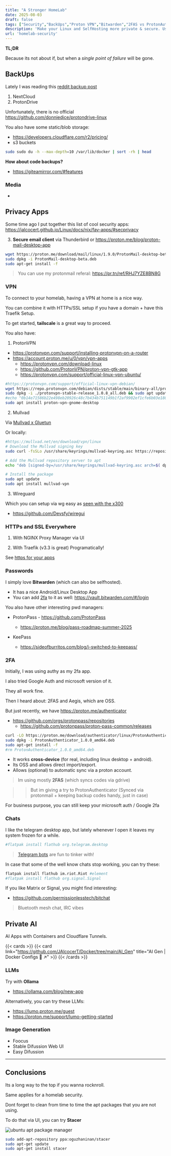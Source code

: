 ```yaml
---
title: "A Stronger HomeLab"
date: 2025-08-03
draft: false
tags: ["Security","BackUps","Proton VPN","Bitwarden","2FAS vs ProtonAuthenticator","Signal"]
description: 'Make your Linux and SelfHosting more private & secure. Using stacer for apt clean ups.'
url: 'homelab-security'
---
```



**TL;DR**

Because its not about if, but when a *single point of failure* will be gone.


## BackUps

Lately I was reading this [reddit backup post](https://www.reddit.com/r/DataHoarder/comments/1gsutp5/list_of_free_open_source_and_crossplatform_backup/?chainedPosts=t3_yqonpo)

1. NextCloud
2. ProtonDrive

Unfortunately, there is no official https://github.com/donniedice/protondrive-linux

You also have some static/blob storage:

* https://developers.cloudflare.com/r2/pricing/
* s3 buckets

```sh
sudo sudo du -h --max-depth=10 /var/lib/docker | sort -rh | head
```

**How about code backups?**

* https://giteamirror.com/#features


### Media

* 



## Privacy Apps

Some time ago I put together this list of cool security apps: https://jalcocert.github.io/Linux/docs/nix/fav-apps/#secprivacy



3. **Secure email client** via Thunderbird or https://proton.me/blog/proton-mail-desktop-app

```sh
wget https://proton.me/download/mail/linux/1.9.0/ProtonMail-desktop-beta.deb
sudo dpkg -i ProtonMail-desktop-beta.deb
sudo apt-get install -f
```

> You can use my protonmail referal: https://pr.tn/ref/RHJ7YZE8BN8G

### VPN

To connect to your homelab, having a VPN at home is a nice way.

You can combine it with HTTPs/SSL setup if you have a domain + have this Traefik Setup.

To get started, **tailscale** is a great way to proceed.

You also have:

1. ProtonVPN

* https://protonvpn.com/support/installing-protonvpn-on-a-router
* https://account.proton.me/u/0/vpn/vpn-apps
    * https://protonvpn.com/download-linux
    * https://github.com/ProtonVPN/proton-vpn-gtk-app
    * https://protonvpn.com/support/official-linux-vpn-ubuntu/

```sh
#https://protonvpn.com/support/official-linux-vpn-debian/
wget https://repo.protonvpn.com/debian/dists/stable/main/binary-all/protonvpn-stable-release_1.0.8_all.deb
sudo dpkg -i ./protonvpn-stable-release_1.0.8_all.deb && sudo apt update
#echo "0b14e71586b22e498eb20926c48c7b434b751149b1f2af9902ef1cfe6b03e180 protonvpn-stable-release_1.0.8_all.deb" | sha256sum --check -
sudo apt install proton-vpn-gnome-desktop
```

2. Mullvad

Via [Mullvad x Gluetun](https://fossengineer.com/gluetun-vpn-docker/) 

Or locally:

```sh
#https://mullvad.net/en/download/vpn/linux
# Download the Mullvad signing key
sudo curl -fsSLo /usr/share/keyrings/mullvad-keyring.asc https://repository.mullvad.net/deb/mullvad-keyring.asc

# Add the Mullvad repository server to apt
echo "deb [signed-by=/usr/share/keyrings/mullvad-keyring.asc arch=$( dpkg --print-architecture )] https://repository.mullvad.net/deb/stable stable main" | sudo tee /etc/apt/sources.list.d/mullvad.list

# Install the package
sudo apt update
sudo apt install mullvad-vpn
```

3. Wireguard

Which you can setup via wg easy as [seen with the x300](https://jalcocert.github.io/JAlcocerT/asrock-x300-home-server/#desktop-with-vps-as-vpn-with-wireguard)

* https://github.com/Devsfy/wiregui

### HTTPs and SSL Everywhere

1. With NGINX Proxy Manager via UI

2. With Traefik (v3.3 is great) Programatically!

See [https for your apps](https://jalcocert.github.io/JAlcocerT/docs/selfhosting/https/)

### Passwords

I simply love **Bitwarden** (which can also be selfhosted).

* It has a nice Android/Linux Desktop App
* You can add [2fa](#2fa) to it as well: https://vault.bitwarden.com/#/login

You also have other interesting pwd managers:

* ProtonPass - https://github.com/ProtonPass
    * https://proton.me/blog/pass-roadmap-summer-2025

* KeePass
    * https://sideofburritos.com/blog/i-switched-to-keepass/

### 2FA

Initially, I was using authy as my 2fa app.

I also tried Google Auth and microsoft version of it.

They all work fine.

Then I heard about: 2FAS and Aegis, which are OSS.

But just recently, we have https://proton.me/authenticator

* https://github.com/orgs/protonpass/repositories
    * https://github.com/protonpass/proton-pass-common/releases

```sh
curl -LO https://proton.me/download/authenticator/linux/ProtonAuthenticator_1.0.0_amd64.deb
sudo dpkg -i ProtonAuthenticator_1.0.0_amd64.deb
sudo apt-get install -f
#rm ProtonAuthenticator_1.0.0_amd64.deb
```

* It works **cross-device** (for real, including linux desktop + android).
* Its OSS and allows direct import/export.
* Allows (optional) to automatic sync via a proton account.

> Im using mostly **2FAS** (which syncs codes via gdrive)

>> But im giving a try to ProtonAuthenticator (Synced via protonmail + keeping backup codes handy, just in case)

For business purpose, you can still keep your microsoft auth / Google 2fa

### Chats

I like the telegram desktop app, but lately whenever I open it leaves my system frozen for a while.

```sh
#flatpak install flathub org.telegram.desktop
```

> [Telegram bots](https://jalcocert.github.io/JAlcocerT/no-code-ai-tools/#tg-bots) are fun to tinker with!

In case that some of the well know chats stop working, you can try these:

```sh
flatpak install flathub im.riot.Riot #element
#flatpak install flathub org.signal.Signal
```

If you like Matrix or Signal, you might find interesting:

* https://github.com/permissionlesstech/bitchat

> Bluetooth mesh chat, IRC vibes


## Private AI

AI Apps with Containers and Cloudflare Tunnels.

{{< cards >}}
  {{< card link="https://github.com/JAlcocerT/Docker/tree/main/AI_Gen" title="AI Gen | Docker Configs 🐋 ↗"  >}}
{{< /cards >}}

### LLMs

Try with **Ollama**

* https://ollama.com/blog/new-app

Alternatively, you can try these LLMs:

* https://lumo.proton.me/guest
* https://proton.me/support/lumo-getting-started

### Image Generation

* Foocus
* Stable Difussion Web UI
* Easy Difussion

---

## Conclusions

Its a long way to the top if you wanna rocknroll.

Same applies for a homelab security.

Dont forget to clean from time to time the apt packages that you are not using.

To do that via UI, you can try **Stacer**

![ubuntu apt package manager](/blog_img/mini_pc/stacer-apt-checks.png)


```sh
sudo add-apt-repository ppa:oguzhaninan/stacer
sudo apt-get update
sudo apt-get install stacer
```